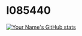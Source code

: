 # l085440
[![Your Name's GitHub stats](https://github-readme-stats.vercel.app/api?username=l0mono)](https://github.com/anuraghazra/github-readme-stats)


